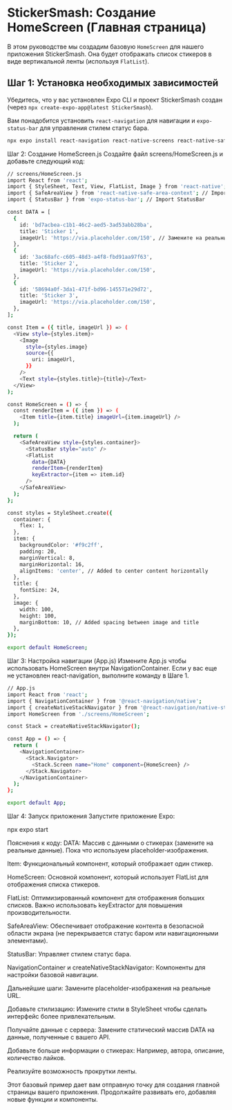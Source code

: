 # StickerSmash: Создание HomeScreen (Главная страница)

В этом руководстве мы создадим базовую `HomeScreen` для нашего приложения StickerSmash.  Она будет отображать список стикеров в виде вертикальной ленты (используя `FlatList`).

## Шаг 1: Установка необходимых зависимостей

Убедитесь, что у вас установлен Expo CLI и проект StickerSmash создан (через `npx create-expo-app@latest StickerSmash`).

Вам понадобится установить `react-navigation` для навигации и `expo-status-bar` для управления стилем статус бара.

```bash
npx expo install react-navigation react-native-screens react-native-safe-area-context expo-status-bar
```
Шаг 2: Создание HomeScreen.js
Создайте файл screens/HomeScreen.js и добавьте следующий код:
```bash
// screens/HomeScreen.js
import React from 'react';
import { StyleSheet, Text, View, FlatList, Image } from 'react-native';
import { SafeAreaView } from 'react-native-safe-area-context'; // Import SafeAreaView
import { StatusBar } from 'expo-status-bar'; // Import StatusBar

const DATA = [
  {
    id: 'bd7acbea-c1b1-46c2-aed5-3ad53abb28ba',
    title: 'Sticker 1',
    imageUrl: 'https://via.placeholder.com/150', // Замените на реальные URL
  },
  {
    id: '3ac68afc-c605-48d3-a4f8-fbd91aa97f63',
    title: 'Sticker 2',
    imageUrl: 'https://via.placeholder.com/150',
  },
  {
    id: '58694a0f-3da1-471f-bd96-145571e29d72',
    title: 'Sticker 3',
    imageUrl: 'https://via.placeholder.com/150',
  },
];

const Item = ({ title, imageUrl }) => (
  <View style={styles.item}>
    <Image
      style={styles.image}
      source={{
        uri: imageUrl,
      }}
    />
    <Text style={styles.title}>{title}</Text>
  </View>
);

const HomeScreen = () => {
  const renderItem = ({ item }) => (
    <Item title={item.title} imageUrl={item.imageUrl} />
  );

  return (
    <SafeAreaView style={styles.container}>
      <StatusBar style="auto" />
      <FlatList
        data={DATA}
        renderItem={renderItem}
        keyExtractor={item => item.id}
      />
    </SafeAreaView>
  );
};

const styles = StyleSheet.create({
  container: {
    flex: 1,
  },
  item: {
    backgroundColor: '#f9c2ff',
    padding: 20,
    marginVertical: 8,
    marginHorizontal: 16,
    alignItems: 'center', // Added to center content horizontally
  },
  title: {
    fontSize: 24,
  },
  image: {
    width: 100,
    height: 100,
    marginBottom: 10, // Added spacing between image and title
  },
});

export default HomeScreen;
```
Шаг 3: Настройка навигации (App.js)
Измените App.js чтобы использовать HomeScreen внутри NavigationContainer. Если у вас еще не установлен react-navigation, выполните команду в Шаге 1.

```bash
// App.js
import React from 'react';
import { NavigationContainer } from '@react-navigation/native';
import { createNativeStackNavigator } from '@react-navigation/native-stack';
import HomeScreen from './screens/HomeScreen';

const Stack = createNativeStackNavigator();

const App = () => {
  return (
    <NavigationContainer>
      <Stack.Navigator>
        <Stack.Screen name="Home" component={HomeScreen} />
      </Stack.Navigator>
    </NavigationContainer>
  );
};

export default App;
```

Шаг 4: Запуск приложения
Запустите приложение Expo:

npx expo start

Пояснения к коду:
DATA: Массив с данными о стикерах (замените на реальные данные). Пока что используем placeholder-изображения.

Item: Функциональный компонент, который отображает один стикер.

HomeScreen: Основной компонент, который использует FlatList для отображения списка стикеров.

FlatList: Оптимизированный компонент для отображения больших списков. Важно использовать keyExtractor для повышения производительности.

SafeAreaView: Обеспечивает отображение контента в безопасной области экрана (не перекрывается статус баром или навигационными элементами).

StatusBar: Управляет стилем статус бара.

NavigationContainer и createNativeStackNavigator: Компоненты для настройки базовой навигации.

Дальнейшие шаги:
Замените placeholder-изображения на реальные URL.

Добавьте стилизацию: Измените стили в StyleSheet чтобы сделать интерфейс более привлекательным.

Получайте данные с сервера: Замените статический массив DATA на данные, полученные с вашего API.

Добавьте больше информации о стикерах: Например, автора, описание, количество лайков.

Реализуйте возможность прокрутки ленты.

Этот базовый пример дает вам отправную точку для создания главной страницы вашего приложения. Продолжайте развивать его, добавляя новые функции и компоненты.
